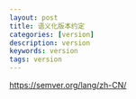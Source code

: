 ```yaml
---
layout: post
title: 语义化版本约定
categories: [version]
description: version
keywords: version
tags: version
---
```


https://semver.org/lang/zh-CN/